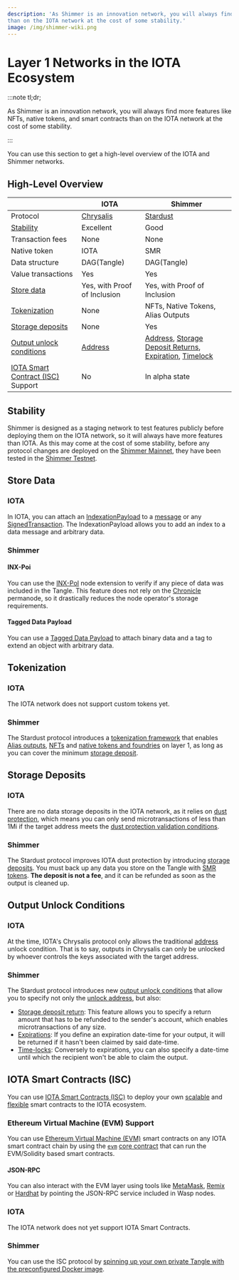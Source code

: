 ```yaml
---
description: 'As Shimmer is an innovation network, you will always find more features like NFTs, native tokens, and smart contracts
than on the IOTA network at the cost of some stability.'
image: /img/shimmer-wiki.png
---
```


# Layer 1 Networks in the IOTA Ecosystem

:::note tl;dr;

As Shimmer is an innovation network, you will always find more features like NFTs, native tokens, and smart contracts than on the IOTA network at the cost of some stability.

:::

You can use this section to get a high-level overview of the IOTA and Shimmer networks.

## High-Level Overview

|                                                                | IOTA                                                     | Shimmer                                                                                                                                                                                                                                                                           |
| -------------------------------------------------------------- | -------------------------------------------------------- | --------------------------------------------------------------------------------------------------------------------------------------------------------------------------------------------------------------------------------------------------------------------------------- |
| Protocol                                                       | [Chrysalis](https://wiki.iota.org/introduction/welcome/) | [Stardust](../what-is-stardust/what-is-stardust.md)                                                                                                                                                                                                                               |
| [Stability](#stability)                                        | Excellent                                                | Good                                                                                                                                                                                                                                                                              |
| Transaction fees                                               | None                                                     | None                                                                                                                                                                                                                                                                              |
| Native token                                                   | IOTA                                                     | SMR                                                                                                                                                                                                                                                                               |
| Data structure                                                 | DAG(Tangle)                                              | DAG(Tangle)                                                                                                                                                                                                                                                                       |
| Value transactions                                             | Yes                                                      | Yes                                                                                                                                                                                                                                                                               |
| [Store data](#store-data)                                      | Yes, with Proof of Inclusion                             | Yes, with Proof of Inclusion                                                                                                                                                                                                                                                      |
| [Tokenization](#tokenization)                                  | None                                                     | NFTs, Native Tokens, Alias Outputs                                                                                                                                                                                                                                                |
| [Storage deposits](#storage-deposits)                          | None                                                     | Yes                                                                                                                                                                                                                                                                               |
| [Output unlock conditions](#output-unlock-conditions)          | [Address](../what-is-stardust/unlock-conditions.md)      | [Address](../what-is-stardust/unlock-conditions.md), [Storage Deposit Returns](../what-is-stardust/unlock-conditions.md#storage-deposit-return), [Expiration](../what-is-stardust/unlock-conditions.md#expiration), [Timelock](../what-is-stardust/unlock-conditions.md#timelock) |
| [IOTA Smart Contract (ISC)](#iota-smart-contracts-isc) Support | No                                                       | In alpha state                                                                                                                                                                                                                                                                    |

## Stability

Shimmer is designed as a staging network to test features publicly before deploying them on the IOTA network, so it
will always have more features than IOTA. As this may come at the cost of some stability, before any protocol changes are deployed on the [Shimmer Mainnet](https://wiki.iota.org/shimmer/develop/endpoints/shimmer/), they have been tested
in the [Shimmer Testnet](https://wiki.iota.org/shimmer/develop/endpoints/testnet/).

## Store Data

### IOTA

In IOTA, you can attach
an [IndexationPayload](https://wiki.iota.org/iota.rs/explanations/messages_payloads_and_transactions/#indexationpayload)
to a [message](https://wiki.iota.org/iota.rs/explanations/messages_payloads_and_transactions/#messages) or
any [SignedTransaction](https://wiki.iota.org/iota.rs/explanations/messages_payloads_and_transactions/#signedtransaction).
The IndexationPayload allows you to add an index to a data message and arbitrary data.

### Shimmer

#### INX-Poi

You can use the [INX-PoI](https://wiki.iota.org/shimmer/inx-poi/welcome/) node extension to verify if any piece of data
was included in the Tangle. This feature does not rely on the [Chronicle](https://wiki.iota.org/shimmer/chronicle/welcome/)
permanode, so it drastically reduces the node operator's storage requirements.

#### Tagged Data Payload

You can use a [Tagged Data Payload](https://wiki.iota.org/shimmer/tips/tips/TIP-0023/) to attach binary data and a tag
to extend an object with arbitrary data.

## Tokenization

### IOTA

The IOTA network does not support custom tokens yet.

### Shimmer

The Stardust protocol introduces
a [tokenization framework](../what-is-stardust/tokenization.md)
that enables [Alias outputs](./../../develop/how-tos/alias/introduction.mdx),
[NFTs](./../../develop/how-tos/nft/introduction.mdx)
and [native tokens and foundries](./../../develop/how-tos/native-token/introduction.mdx)
on layer 1, as long as you can cover the
minimum [storage deposit](#storage-deposits).

## Storage Deposits

### IOTA

There are no data storage deposits in the IOTA network, as it relies on [dust protection](https://wiki.iota.org/introduction/reference/details/#dust-protection), which means you can only
send microtransactions of less than 1Mi if the target address meets the [dust protection validation conditions](https://wiki.iota.org/tips/tips/TIP-0015/#validation).

### Shimmer

The Stardust protocol improves IOTA dust protection by
introducing [storage deposits](../what-is-stardust/storage-deposit.md).
You must back up any data you store on the Tangle
with [SMR tokens](tokens-and-wallets.md#storage-deposits). **The
deposit is not a fee**, and it can be refunded as soon as the output is cleaned up.

## Output Unlock Conditions

### IOTA

At the time, IOTA's Chrysalis protocol only allows the
traditional [address](../what-is-stardust/unlock-conditions.md#address)
unlock condition. That is to say, outputs in Chrysalis can only be unlocked by whoever controls the keys associated with the target address.

### Shimmer

The Stardust protocol introduces
new [output unlock conditions](../what-is-stardust/unlock-conditions.md)
that allow you to specify not only
the [unlock address](../what-is-stardust/unlock-conditions.md#address),
but also:

- [Storage deposit return](../what-is-stardust/unlock-conditions.md#storage-deposit-return):
  This feature allows you to specify a return amount that has to be refunded to the sender's account, which enables
  microtransactions of any size.
- [Expirations](../what-is-stardust/unlock-conditions.md#expiration):
  If you define an expiration date-time for your output, it will be returned if it hasn't been claimed by said
  date-time.
- [Time-locks](../what-is-stardust/unlock-conditions.md#timelock):
  Conversely to expirations, you can also specify a date-time until which the recipient won't be able to claim the
  output.

## IOTA Smart Contracts (ISC)

You can use [IOTA Smart Contracts (ISC)](https://wiki.iota.org/shimmer/smart-contracts/overview/) to deploy your own
[scalable](https://wiki.iota.org/shimmer/smart-contracts/overview/#scaling-and-fees)
and [flexible](https://wiki.iota.org/shimmer/smart-contracts/overview/#flexibility) smart contracts to the
IOTA ecosystem.

### Ethereum Virtual Machine (EVM) Support

You can use [Ethereum Virtual Machine (EVM)](https://wiki.iota.org/shimmer/smart-contracts/guide/evm/introduction/)
smart contracts on any IOTA smart contract chain by using
the [`evm`](https://wiki.iota.org/shimmer/smart-contracts/guide/core_concepts/core_contracts/evm/) [core contract](https://wiki.iota.org/shimmer/smart-contracts/guide/core_concepts/core_contracts/overview/)
that can run the EVM/Solidity based smart contracts.

#### JSON-RPC

You can also interact with the EVM layer using tools
like [MetaMask](https://metamask.io/), [Remix](https://remix.ethereum.org/) or [Hardhat](https://hardhat.org/) by
pointing the JSON-RPC service included in Wasp nodes.

### IOTA

The IOTA network does not yet support IOTA Smart Contracts.

### Shimmer

You can use the ISC protocol
by [spinning up your own private Tangle with the preconfigured Docker image](https://github.com/iotaledger/wasp/tree/develop/tools/local-setup).
